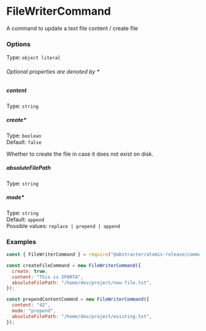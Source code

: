 # FileWriterCommand

A command to update a text file content / create file

### Options

Type: `object literal`

###### Optional properties are denoted by *

##### content

Type: `string`  

##### create*

Type: `boolean`  
Default: `false`

Whether to create the file in case it does not exist on disk.

##### absoluteFilePath

Type: `string`  

##### mode*

Type: `string`  
Default: `append`  
Possible values: `replace | prepend | append`

### Examples

```js
const { FileWriterCommand } = require("@abstracter/atomic-release/commands");

const createFileCommand = new FileWriterCommand({
  create: true,
  content: "This is SPARTA",
  absoluteFilePath: "/home/dev/project/new-file.txt",
});

const prependContentCommnd = new FileWriterCommand({
  content: "42",
  mode: "prepend",
  absoluteFilePath: "/home/dev/project/existing.txt",
});
```
